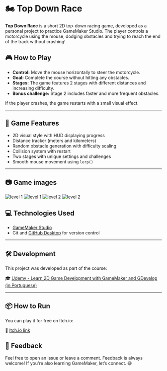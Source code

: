 # 🏍️ Top Down Race

**Top Down Race** is a short 2D top-down racing game, developed as a personal project to practice GameMaker Studio. The player controls a motorcycle using the mouse, dodging obstacles and trying to reach the end of the track without crashing!

## 🎮 How to Play

- **Control:** Move the mouse horizontally to steer the motorcycle.
- **Goal:** Complete the course without hitting any obstacles.
- **Stages:** The game features 2 stages with different distances and increasing difficulty.
- **Bonus challenge:** Stage 2 includes faster and more frequent obstacles.

If the player crashes, the game restarts with a small visual effect.

---

## 🧩 Game Features

- 2D visual style with HUD displaying progress
- Distance tracker (meters and kilometers)
- Random obstacle generation with difficulty scaling
- Collision system with restart
- Two stages with unique settings and challenges
- Smooth mouse movement using `lerp()`

---

## 📷 Game images

![level 1](https://github.com/joyexplorer/Top-Down-Race/blob/main/fase1.png)
![level 1](https://github.com/joyexplorer/Top-Down-Race/blob/main/fase1.2.png)
![level 2](https://github.com/joyexplorer/Top-Down-Race/blob/main/fase2.png)
![level 2](https://github.com/joyexplorer/Top-Down-Race/blob/main/fase2.2.png)

## 💻 Technologies Used

- [GameMaker Studio](https://gamemaker.io/)
- Git and [GitHub Desktop](https://desktop.github.com/) for version control

---

## 🛠️ Development

This project was developed as part of the course:

🎓 [Udemy - Learn 2D Game Development with GameMaker and GDevelop (in Portuguese)](https://www.udemy.com/course/aprenda-desenvolvimento-de-jogos-2d-com-gamemaker-e-gdevelop/)

---

## 📦 How to Run

You can play it for free on Itch.io:

🔗 [Itch.io link](https://joyexplorer.itch.io/top-down-race)

## 💬 Feedback
Feel free to open an issue or leave a comment. Feedback is always welcome!
If you're also learning GameMaker, let’s connect. 😄
